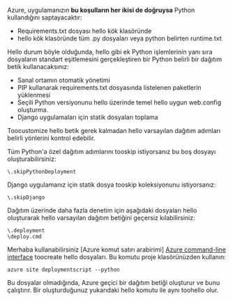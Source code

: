 Azure, uygulamanızın **bu koşulların her ikisi de doğruysa** Python kullandığını saptayacaktır:

* Requirements.txt dosyası hello kök klasöründe
* hello kök klasöründe tüm .py dosyaları veya python belirten runtime.txt

Hello durum böyle olduğunda, hello gibi ek Python işlemlerinin yanı sıra dosyaların standart eşitlemesini gerçekleştiren bir Python belirli bir dağıtım betik kullanacaksınız:

* Sanal ortamın otomatik yönetimi
* PIP kullanarak requirements.txt dosyasında listelenen paketlerin yüklenmesi
* Seçili Python versiyonunu hello üzerinde temel hello uygun web.config oluşturma.
* Django uygulamaları için statik dosyaları toplama

Toocustomize hello betik gerek kalmadan hello varsayılan dağıtım adımları belirli yönlerini kontrol edebilir.

Tüm Python'a özel dağıtım adımlarını tooskip istiyorsanız bu boş dosyayı oluşturabilirsiniz:

    \.skipPythonDeployment

Django uygulamanız için statik dosya tooskip koleksiyonunu istiyorsanız:

    \.skipDjango 

Dağıtım üzerinde daha fazla denetim için aşağıdaki dosyaları hello oluşturarak hello varsayılan dağıtım betiğini geçersiz kılabilirsiniz:

    \.deployment
    \deploy.cmd

Merhaba kullanabilirsiniz [Azure komut satırı arabirimi] [ Azure command-line interface] toocreate hello dosyaları.  Bu komutu proje klasörünüzden kullanın:

    azure site deploymentscript --python

Bu dosyalar olmadığında, Azure geçici bir dağıtım betiği oluşturur ve bunu çalıştırır.  Bir oluşturduğunuz yukarıdaki hello komutu ile aynı toohello olur.

[Azure command-line interface]: http://azure.microsoft.com/downloads/
